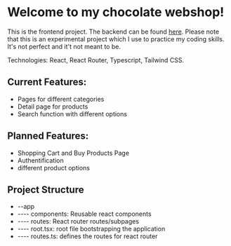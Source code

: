 # Welcome to my chocolate webshop!

This is the frontend project. The backend can be found [here](https://github.com/Cmd190/shop-backend).
Please note that this is an experimental project which I use to practice my coding skills. It's not perfect and it't not meant to be.

Technologies: React, React Router, Typescript, Tailwind CSS.

## Current Features:

- Pages for different categories
- Detail page for products
- Search function with different options

## Planned Features:

- Shopping Cart and Buy Products Page
- Authentification
- different product options

## Project Structure

- --app
- ---- components: Reusable react components
- ---- routes: React router routes/subpages
- ---- root.tsx: root file bootstrapping the application
- ---- routes.ts: defines the routes for react router
